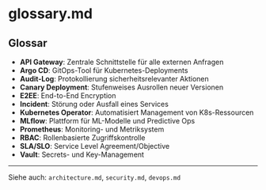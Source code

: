 # glossary.md

## Glossar

- **API Gateway**: Zentrale Schnittstelle für alle externen Anfragen
- **Argo CD**: GitOps-Tool für Kubernetes-Deployments
- **Audit-Log**: Protokollierung sicherheitsrelevanter Aktionen
- **Canary Deployment**: Stufenweises Ausrollen neuer Versionen
- **E2EE**: End-to-End Encryption
- **Incident**: Störung oder Ausfall eines Services
- **Kubernetes Operator**: Automatisiert Management von K8s-Ressourcen
- **MLflow**: Plattform für ML-Modelle und Predictive Ops
- **Prometheus**: Monitoring- und Metriksystem
- **RBAC**: Rollenbasierte Zugriffskontrolle
- **SLA/SLO**: Service Level Agreement/Objective
- **Vault**: Secrets- und Key-Management

---

Siehe auch: `architecture.md`, `security.md`, `devops.md`
